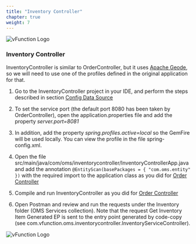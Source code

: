 ```yaml
---
title: "Inventory Controller"
chapter: true
weight: 7
---
```


![vFunction Logo](/images/vFunction.png)

### Inventory Controller

InventoryController is similar to OrderController, but it uses [Apache Geode](https://geode.apache.org/), so we will need to use one of the profiles defined in the original application for that.

1. Go to the InventoryController project in your IDE, and perform the steps described in section [Config Data Source](/200_refactoring-engine/210_servicecreation/5_db_config.html)

2. To set the service port (the default port 8080 has been taken by OrderController), open the application.properties file and add the property *server.port=8081*

3. In addition, add the property *spring.profiles.active=local* so the GemFire will be used locally. You can view the profile in the file spring-config.xml.

4. Open the file src/main/java/com/oms/inventorycontroller/InventoryControllerApp.java and add the annotation ```@EntityScan(basePackages = { "com.oms.entity" })``` with the required import to the application class as you did for [Order Controller](/200_refactoring-engine/210_servicecreation/6_order_controller.html) 

5. Compile and run InventoryController as you did for [Order Controller](/200_refactoring-engine/210_servicecreation/6_order_controller.html) 

6. Open Postman and review and run the requests under the Inventory folder (OMS Services collection). Note that the request Get Inventory Item Generated EP is sent to the entry point generated by code-copy (see com.vfunction.oms.inventorycontroller.InventoryServiceController). 

![vFunction Logo](/images/vFunction.png)
